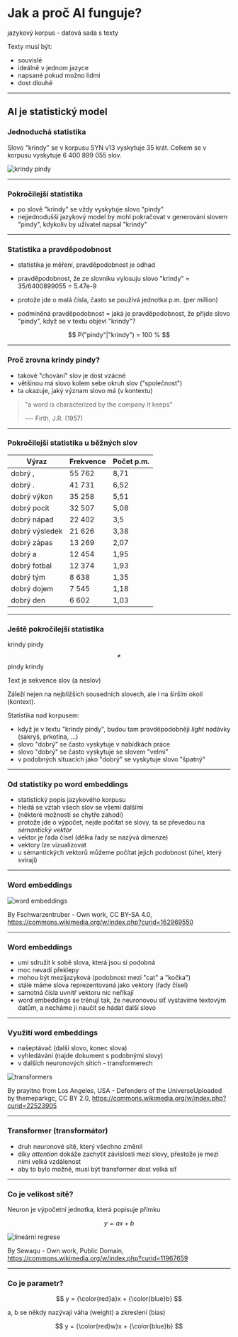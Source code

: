 # Jak a proč AI funguje?

jazykový korpus - datová sada s texty

Texty musí být:
- souvislé
- ideálně v jednom jazyce
- napsané pokud možno lidmi
- dost dlouhé

---

## AI je statistický model

### Jednoduchá statistika

Slovo "krindy" se v korpusu SYN v13 vyskytuje 35 krát. Celkem se v korpusu vyskytuje 6 400 899 055 slov.

![krindy pindy](krindypindy.png)

---

### Pokročilejší statistika

- po slově "krindy" se vždy vyskytuje slovo "pindy"
- nejjednodušší jazykový model by mohl pokračovat v generování slovem "pindy", kdykoliv by uživatel napsal "krindy"

---

### Statistika a pravděpodobnost

- statistika je měření, pravděpodobnost je odhad

- pravděpodobnost, že ze slovníku vylosuju slovo "krindy" = 35/6400899055 = 5.47e-9
- protože jde o malá čísla, často se používá jednotka p.m. (per million)
- podmíněná pravděpodobnost = jaká je pravděpodobnost, že přijde slovo "pindy", když se v textu objeví "krindy"?


$$
P("pindy"|"krindy") = 100 %
$$

---

### Proč zrovna krindy pindy?

- takové "chování" slov je dost vzácné
- většinou má slovo kolem sebe okruh slov ("společnost")
- ta ukazuje, jaký význam slovo má (v kontextu)

> "a word is characterized by the company it keeps"
>
> --- Firth, J.R. (1957)

---

### Pokročilejší statistika u běžných slov

| Výraz           | Frekvence | Počet p.m. |
|-----------------|-----------|------------|
| dobrý ,         | 55 762    | 8,71       |
| dobrý .         | 41 731    | 6,52       |
| dobrý výkon     | 35 258    | 5,51       |
| dobrý pocit     | 32 507    | 5,08       |
| dobrý nápad     | 22 402    | 3,5        |
| dobrý výsledek  | 21 626    | 3,38       |
| dobrý zápas     | 13 269    | 2,07       |
| dobrý a         | 12 454    | 1,95       |
| dobrý fotbal    | 12 374    | 1,93       |
| dobrý tým       | 8 638     | 1,35       |
| dobrý dojem     | 7 545     | 1,18       |
| dobrý den       | 6 602     | 1,03       |

---

### Ještě pokročilejší statistika

krindy pindy $$\neq$$ pindy krindy

Text je sekvence slov (a neslov)

Záleží nejen na nejbližších sousedních slovech, ale i na širším okolí (kontext).

Statistika nad korpusem:

- když je v textu "krindy pindy", budou tam pravděpodobněji *light* nadávky (sakryš, prkotina, ...)
- slovo "dobrý" se často vyskytuje v nabídkách práce
- slovo "dobrý" se často vyskytuje se slovem "velmi"
- v podobných situacích jako "dobrý" se vyskytuje slovo "špatný"

---

### Od statistiky po word embeddings

- statistický popis jazykového korpusu
- hledá se vztah všech slov se všemi dalšími
- (některé možnosti se chytře zahodí)
- protože jde o výpočet, nejde počítat se slovy, ta se převedou na *sémantický vektor*
- vektor je řada čísel (délka řady se nazývá dimenze)
- vektory lze vizualizovat
- u sémantických vektorů můžeme počítat jejich podobnost (úhel, který svírají)

---

### Word embeddings

![word embeddings](word_embedding.png)

By Fschwarzentruber - Own work, CC BY-SA 4.0, https://commons.wikimedia.org/w/index.php?curid=162969550

---

### Word embeddings

- umí sdružit k sobě slova, která jsou si podobná
- moc nevadí překlepy
- mohou být mezijazyková (podobnost mezi "cat" a "kočka")
- stále máme slova reprezentovaná jako vektory (řady čísel)
- samotná čísla uvnitř vektoru nic neříkají
- word embeddings se trénují tak, že neuronovou síť vystavíme textovým datům, a necháme ji naučit se hádat další slovo

---

### Využití word embeddings

- našeptávač (další slovo, konec slova)
- vyhledávání (najde dokument s podobnými slovy)
- v dalších neuronových sítích - transformerech

![transformers](transformers.jpg)

By prayitno from Los Angeles, USA - Defenders of the UniverseUploaded by themeparkgc, CC BY 2.0, https://commons.wikimedia.org/w/index.php?curid=22523905

---

### Transformer (transformátor)

- druh neuronové sítě, který všechno změnil
- díky *attention* dokáže zachytit závislosti mezi slovy, přestože je mezi nimi velká vzdálenost
- aby to bylo možné, musí být transformer dost velká síť

---

### Co je velikost sítě?

Neuron je výpočetní jednotka, která popisuje přímku

$$ y = ax + b $$

![lineární regrese](Linear_regression.svg.png)

By Sewaqu - Own work, Public Domain, https://commons.wikimedia.org/w/index.php?curid=11967659

---
### Co je parametr?

$$ y = {\color{red}a}x + {\color{blue}b} $$

a, b se někdy nazývají váha (weight) a zkreslení (bias)

$$ y = {\color{red}w}x + {\color{blue}b} $$


